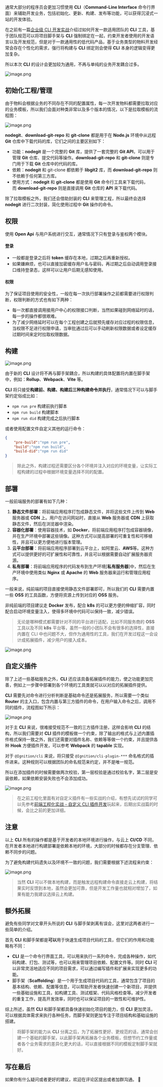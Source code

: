 通常大部分的程序员会更加习惯使用 **CLI**（**Command-Line Interface** 命令行界面）来辅助开发业务，包括初始化、更新、构建、发布等功能，可以获得沉浸式一站的开发体验。

在之前有一篇[企业级 CLI 开发实战](https://juejin.cn/post/6982215543017193502)介绍过如何开发一款适用团队的 **CLI** 工具，基于团队规范可以将项目脚手架与 **CLI** 强制绑定在一起，约束开发者使用的开发语言以及开发规范，但是对于一款通用性的低代码产品，基于业务类型的物料开发经常会存在个性化的需求，强行将构建与 **CLI** 绑定则会使得 **CLI** 本身的逻辑变得更加复杂。

所以本次 **CLI** 的设计会更加较为通用，不再与单纯的业务开发耦合过多。


![image.png](https://p1-juejin.byteimg.com/tos-cn-i-k3u1fbpfcp/07032c54156346feb621fcb99f024685~tplv-k3u1fbpfcp-watermark.image?)

## 初始化工程/管理

由于物料会根据业务的不同存在不同的配置属性，每一次开发物料都需要拉取对应的业务模板，所以我们会面对种类非常以及多个版本的情况，以下是拉取模板的流程图：

![image.png](https://p9-juejin.byteimg.com/tos-cn-i-k3u1fbpfcp/c3e2594940d64c45ba3691b4f0b0796c~tplv-k3u1fbpfcp-watermark.image?)

**nodegit**、**download-git-repo** 和 **git-clone** 都是用于在 **Node.js** 环境中从远程 **Git** 仓库中下载代码的库，它们之间的主要区别如下：
- 功能：**nodegit** 是一个完整的 **Git** 库，提供了一套完整的 **Git API**，可以用于管理 **Git** 仓库、提交代码等操作。**download-git-repo** 和 **git-clone** 则是专门用于下载 **Git** 仓库中的代码的库。
- 依赖：**nodegit** 和 git-clone 都依赖于 **libgit2** 库，而 **download-git-repo** 则不依赖于任何第三方库。
- 使用方式：**nodegit** 和 **git-clone** 都是使用 **Git** 命令行工具来下载代码，而 **download-git-repo** 则是直接调用 **Git** 仓库的 **API** 来下载代码。


除了拉取模板之外，我们还会借助封装的 **CLI** 来管理工程，所以最终会选择 **nodegit** 进行二次封装，简化使用过程中 **Git** 操作的命令。

## 权限

使用 **Open Api** 与用户系统进行交互，通常情况下只有登录与鉴权两个模块。

#### 登录
- 一般都是登录之后将 **token** 缓存在本地，过期之后再重新授权。
- 如果嫌麻烦，也可以直接加密缓存用户名与密码，再过期之后自动调用登录接口维持登录态，这样可以让用户后期无感知使用。

#### 权限

为了保证项目使用的安全性，一般在每一次执行部署操作之前都需要进行权限判断，权限判断的方式也有如下两种：

- 每一次都直接调用接用户中心的权限接口判断，当然如果碰到网络延时的话，每一步的操作都很艰难。
- 为了减少网络延时可以在每个工程创建之后就预先缓存对应过程的权限信息，当权限不足进行权限申请，当审批通过后可以手动刷新权限数据或者设定缓存过期时间来定时拉取权限数据。

## 构建

![image.png](https://p1-juejin.byteimg.com/tos-cn-i-k3u1fbpfcp/6a50290c0ccf4a3db64d203fe9f0d7b8~tplv-k3u1fbpfcp-watermark.image?)

由于新的 **CLI** 设计将不再与脚手架耦合，所以构建的具体配置将内置在脚手架中，例如：**Rollup**、**Webpack**、**Vite** 等。

**CLI** 将只接受**构建前、构建、构建后三种构建命令并执行**，通常情况下可以与脚手架约定俗成比如：
- `npm run pre` 构建前执行脚本
- `npm run build` 构建脚本
- `npm run did` 构建完成之后执行脚本

或者使用配置文件自定义其他的运行命令：

```json
{
    "pre-build":"npm run pre",
    "build":"npm run build",
    "build-did":"npm run did"
}
```

> 除此之外，构建过程还需要区分各个环境并注入对应的环境变量，让实际工程构建的过程中根据环境变量选择不同的配置。


## 部署

一般前端服务的部署有如下几种：

1. **静态文件部署**：将前端应用程序打包成静态文件，并将这些文件上传到 **Web** 服务器或 **CDN** 上。用户在访问网站时，直接从 **Web** 服务器或 **CDN** 上获取静态文件，然后在浏览器中渲染。
2. **容器化部署**：使用容器技术，如 **Docker**，将前端应用程序打包成容器镜像，并在生产环境中部署这些镜像。这种方式可以提高部署的可重复性和可移植性，并且可以更方便地进行版本管理。
3. **云平台部署**：将前端应用程序部署到云平台上，如阿里云、**AWS**等。这种方式可以提供更好的可扩展性和可靠性，并且可以根据需要自动扩展服务器资源。
4. **私有部署**：将前端应用程序的代码发布到生产环境[**私有服务器**]中，然后在生产环境中使用类似 **Nginx** 或 **Apache** 的 **Web** 服务器来运行和管理应用程序。

一般来说，纯前端的项目直接使用静态文件部署即可，所以我们的 **CLI** 需要内置一些 **OSS** 的工具函数，方便将资源上传到对应的 **OSS** 服务。

非纯前端的项目建议走 **Docker** 发布，配合 **k8s** 的可以更方便的伸缩扩容，同时配合启动环境变量注入，使得多环境中代码可以保持一致，减少错误。

> 无论是哪种模式都需要针对不同的平台进行适配，比如不同服务商的 **OSS** 工具以及不同 **k8s** 平台等，虽然一般的小团队不会有很多的选择性，直接内置在 CLI 中也问题不大，但作为通用性的工具，我们在开发过程这一会设计成拓展插件，减少用户的接入成本。

![image.png](https://p3-juejin.byteimg.com/tos-cn-i-k3u1fbpfcp/db48e97c306e41339bc354d038fd4ab9~tplv-k3u1fbpfcp-watermark.image?)

## 自定义插件

除了上述一些基础服务之外，**CLI** 还应该具备拓展插件的能力，使之功能更加完善，例如上一步骤中部署到各个环境的工具类就可以以对应的拓展插件提供。

**CLI** 需要先对命令进行分析判断是基础命令还是拓展服务，所以需要一个类似 **Router** 的主入口，包含内置与第三方插件的命令，在用户输入命令之后，调用不同的插件，流程图如下所示：

![image.png](https://p3-juejin.byteimg.com/tos-cn-i-k3u1fbpfcp/8e1825cde3304fec932d13e9a2d6aea9~tplv-k3u1fbpfcp-watermark.image?)

对于主 **CLI** 来说，很难接受规范不一致的三方插件注册，这样会影响 **CLI** 的结构，所以我们需要对 **CLI** 插件的模板做一个约束，除了输出的格式与上述内置插件格式保持一致之外，我们还需要对插件名称、依赖等等做一个约束，并且提供各种 **Hook** 方便插件开发，可以参考 **Webpack** 的 **tapable** 实现。

对于 `@Ignition/cli` 来说，将只接受 `@Ignition/cli-plugin-***` 命名格式的插件进来。这种规则可以根据团队的命名规范来约定，并不是唯一规范。

所以在添加插件的时候需要做两次校验，第一层校验是通过校验名字，第二层是安装依赖，如果依赖安装失败也不会添加成功。

![image.png](https://p9-juejin.byteimg.com/tos-cn-i-k3u1fbpfcp/0eb21442acac4aacb846660ada9a29ef~tplv-k3u1fbpfcp-watermark.image?)

> 在之前工程化里面有对自定义插件有一些实战的介绍，有想先试试的同学可以先参考[前端工程化实战 - 自定义 CLI 插件开发](https://juejin.cn/post/7004967490790883365)玩起来，后期出实战篇的时候，会比之前的更加详细。

## 注意

以上 **CLI** 所有的操作都是基于开发者的本地环境进行操作，与云上 **CI/CD** 不同，在开发者本地进行构建部署是依赖本地的环境，大部分的时候都存在分支管理、依赖不同步的问题。

为了避免构建代码遗失以及环境不一致的问题，我们需要根据下述流程来约束：

![image.png](https://p9-juejin.byteimg.com/tos-cn-i-k3u1fbpfcp/14ca7531de1048c5b5a1319dda0414ad~tplv-k3u1fbpfcp-watermark.image?)

> 当然 **CLI** 可以不做本地构建，而是触发远程构建命令直接走云上构建，将结果实时反馈到本地，虽然会更加可靠，但是开发工作量也就相对增加了，如果有能力我建议选择云上构建。

## 额外拓展

避免有些同学对文章开头所说的 **CLI** 与脚手架剥离有误会，这里对这两者进行一些简单的介绍。

首先 **CLI** 和脚手架都是**可以**用于快速生成项目代码的工具，但它们的作用和功能略有不同：

- **CLI** 是一个命令行界面工具，可以用来执行一系列命令，完成各种操作，如代码构建、打包、测试等，也可以用来管理项目依赖、配置文件等。同时 **CLI** 可以非常灵活地适应不同的项目需求，可以通过编写插件和扩展来实现更多的功能。
- 脚手架（**Scaffolding**）是一个用于生成项目代码的工具，通常包含了项目的基本结构、依赖、配置等信息，可以帮助开发者快速创建一个新项目，并提供一些基础设施和工具，如构建工具、测试框架、代码风格检查等。减少开发者的重复工作，提高开发效率，同时也可以保证项目的一致性和可维护性。

综上所述，虽然 **CLI** 和脚手架都具备快速初始化项目的能力，但 **CLI** 更加灵活，可以根据具体需求来执行各种任务，而脚手架则更加专注于项目结构和基础设施的搭建。

> 将脚手架的能力从 **CLI** 分离之后，为了拓展性更好、更规范的话，通常会创建一个基础的脚手架，以此脚手架再拓展各个业务模板，但想节约工作量或者各个业务需求的差异化更大的话，可以直接根据不同的模板定制脚手架就好。

## 写在最后

如果你有什么疑问或者更好的建议，欢迎在评论区提出或者加群沟通。 👏
